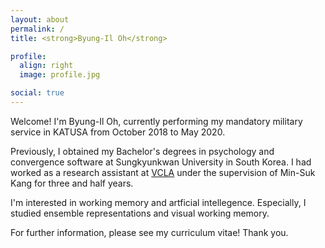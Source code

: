 ```yaml
---
layout: about
permalink: /
title: <strong>Byung-Il Oh</strong>

profile:
  align: right
  image: profile.jpg

social: true
---
```


Welcome! I'm Byung-Il Oh, currently performing my mandatory military service in KATUSA from October 2018 to May 2020.

Previously, I obtained my Bachelor's degrees in psychology and convergence software at Sungkyunkwan University in South Korea. I had worked as a research assistant at <a href="https://sites.google.com/view/vcnlskku/vcnl-lab">VCLA</a> under the supervision of Min-Suk Kang for three and half years.

I'm interested in working memory and artficial intellegence. Especially, I studied ensemble representations and visual working memory.

For further information, please see my curriculum vitae! Thank you.
